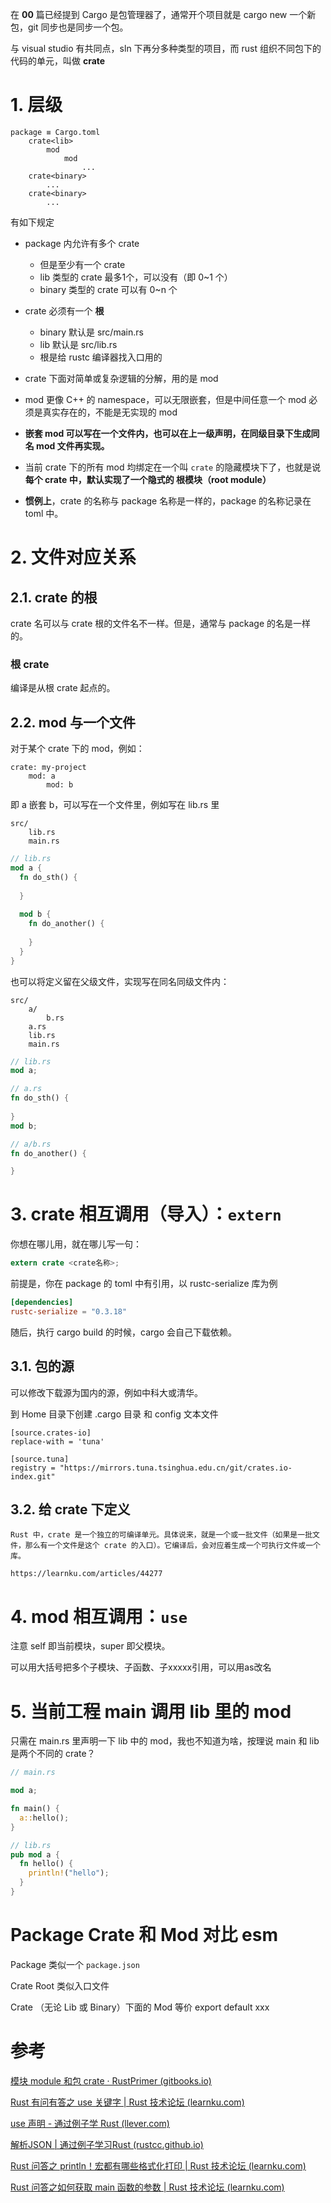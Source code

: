 在 **00** 篇已经提到 Cargo 是包管理器了，通常开个项目就是 cargo new 一个新包，git 同步也是同步一个包。

与 visual studio 有共同点，sln 下再分多种类型的项目，而 rust 组织不同包下的代码的单元，叫做 **crate**

# 1. 层级

``` 
package ≡ Cargo.toml
	crate<lib>
		mod
			mod
				...
	crate<binary>
		...
	crate<binary>
		...
```

有如下规定

- package 内允许有多个 crate
  - 但是至少有一个 crate
  - lib 类型的 crate 最多1个，可以没有（即 0~1 个）
  - binary 类型的 crate 可以有 0~n 个
- crate 必须有一个 **根**
  - binary 默认是 src/main.rs
  - lib 默认是 src/lib.rs
  - 根是给 rustc 编译器找入口用的
- crate 下面对简单或复杂逻辑的分解，用的是 mod

- mod 更像 C++ 的 namespace，可以无限嵌套，但是中间任意一个 mod 必须是真实存在的，不能是无实现的 mod

- **嵌套 mod 可以写在一个文件内，也可以在上一级声明，在同级目录下生成同名 mod 文件再实现。**
- 当前 crate 下的所有 mod 均绑定在一个叫 `crate` 的隐藏模块下了，也就是说 **每个 crate 中，默认实现了一个隐式的 根模块（root module）**
- **惯例上**，crate 的名称与 package 名称是一样的，package 的名称记录在 toml 中。



# 2. 文件对应关系

## 2.1. crate 的根

crate 名可以与 crate 根的文件名不一样。但是，通常与 package 的名是一样的。

### 根 crate

编译是从根 crate 起点的。

## 2.2. mod 与一个文件

对于某个 crate 下的 mod，例如：

```
crate: my-project
	mod: a
		mod: b
```

即 a 嵌套 b，可以写在一个文件里，例如写在 lib.rs 里

``` 
src/
	lib.rs
	main.rs
```

``` RUST
// lib.rs
mod a {
  fn do_sth() {
    
  }
  
  mod b {
    fn do_another() {
      
    }
  }
}
```

也可以将定义留在父级文件，实现写在同名同级文件内：

``` 
src/
	a/
		b.rs
	a.rs
	lib.rs
	main.rs
```

``` RUST
// lib.rs
mod a;
```

``` rust
// a.rs
fn do_sth() {
  
}
mod b;
```

``` RUST
// a/b.rs
fn do_another() {

}
```

# 3. crate 相互调用（导入）：`extern`

你想在哪儿用，就在哪儿写一句：

``` RUST
extern crate <crate名称>;
```

前提是，你在 package 的 toml 中有引用，以 rustc-serialize 库为例

``` toml
[dependencies]
rustc-serialize = "0.3.18"
```

随后，执行 cargo build 的时候，cargo 会自己下载依赖。

## 3.1. 包的源

可以修改下载源为国内的源，例如中科大或清华。

到 Home 目录下创建 .cargo 目录 和 config 文本文件

``` 
[source.crates-io]
replace-with = 'tuna'

[source.tuna]
registry = "https://mirrors.tuna.tsinghua.edu.cn/git/crates.io-index.git"
```

## 3.2. 给 crate 下定义

``` 
Rust 中，crate 是一个独立的可编译单元。具体说来，就是一个或一批文件（如果是一批文件，那么有一个文件是这个 crate 的入口）。它编译后，会对应着生成一个可执行文件或一个库。

https://learnku.com/articles/44277
```



# 4. mod 相互调用：`use`

注意 self 即当前模块，super 即父模块。

可以用大括号把多个子模块、子函数、子xxxxx引用，可以用as改名



# 5. 当前工程 main 调用 lib 里的 mod

只需在 main.rs 里声明一下 lib 中的 mod，我也不知道为啥，按理说 main 和 lib 是两个不同的 crate？

``` rust
// main.rs

mod a;

fn main() {
  a::hello(); 
}
```

``` rust
// lib.rs
pub mod a {
  fn hello() {
    println!("hello");
  }
}
```



# Package Crate 和 Mod 对比 esm

Package 类似一个 `package.json` 

Crate Root 类似入口文件

Crate （无论 Lib 或 Binary）下面的 Mod 等价 export default xxx



# 参考

[模块 module 和包 crate · RustPrimer (gitbooks.io)](https://rustcc.gitbooks.io/rustprimer/content/module/module.html)

[Rust 有问有答之 use 关键字 | Rust 技术论坛 (learnku.com)](https://learnku.com/articles/45038)

[use 声明 - 通过例子学 Rust (llever.com)](http://llever.com/rust-by-example-cn/mod/use.html?continue=null)

[解析JSON | 通过例子学习Rust (rustcc.github.io)](https://rustcc.github.io/rust-by-example/staging/json.html)

[Rust 问答之 println！宏都有哪些格式化打印 | Rust 技术论坛 (learnku.com)](https://learnku.com/articles/47259)

[Rust 问答之如何获取 main 函数的参数 | Rust 技术论坛 (learnku.com)](https://learnku.com/articles/47258)